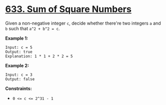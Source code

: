 # [633. Sum of Square Numbers](https://leetcode.com/problems/sum-of-square-numbers/description/?envType=daily-question&envId=2024-06-17)

Given a non-negative integer `c`, decide whether there're two integers `a` and `b` such that `a^2 + b^2 = c`.

**Example 1:** 

```
Input: c = 5
Output: true
Explanation: 1 * 1 + 2 * 2 = 5
```

**Example 2:** 

```
Input: c = 3
Output: false
```

**Constraints:** 

- `0 <= c <= 2^31 - 1`
